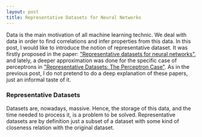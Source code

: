 ```yaml
---
layout: post
title: Representative Datasets for Neural Networks
---
```



Data is the main motivation of all machine learning technic. We deal with data in order to find correlations and infer properties from this data. In this post, I would like to introduce the notion of representative dataset. It was firstly proposed in the paper: ["Representative datasets for neural networks"](http://congreso.us.es/dmd2018/wp-content/uploads/2018/05/DMD2018_paper_19.pdf), and lately, a deeper approximation was done for the specific case of perceptrons in  ["Representative Datasets: The Perceptron Case"](https://arxiv.org/abs/1903.08519). As in the previous post, I do not pretend to do a deep explanation of these papers, just an informal taste of it. 

### Representative Datasets

Datasets are, nowadays, massive. Hence, the storage of this data, and the time needed to process it, is a problem to be solved. Representative datasets are by definition just a subset of a dataset with some kind of closeness relation with the original dataset. 

